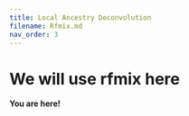 ```yaml
---
title: Local Ancestry Deconvolution
filename: Rfmix.md
nav_order: 3
---
```


We will use rfmix here
=====

**You are here!**
